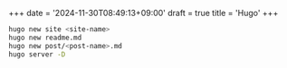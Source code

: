 +++
date = '2024-11-30T08:49:13+09:00'
draft = true
title = 'Hugo'
+++

```bash
hugo new site <site-name>
hugo new readme.md
hugo new post/<post-name>.md
hugo server -D
```
